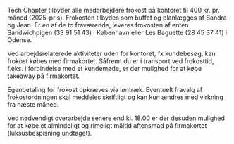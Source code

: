 Tech Chapter tilbyder alle medarbejdere frokost på kontoret til 400 kr. pr. måned (2025-pris). Frokosten tilbydes som buffet og planlægges af Sandra og Jean. Er en af de to fraværende, leveres frokosten af enten Sandwichpigen (33 91 51 43) i København eller Les Baguette (28 45 37 41) i Odense.

Ved arbejdsrelaterede aktiviteter uden for kontoret, fx kundebesøg, kan frokost købes med firmakortet. Såfremt du er i transport ved frokosttid, f.eks. i forbindelse med et kundemøde, er der mulighed for at købe takeaway på firmakortet.

Egenbetaling for frokost opkræves via løntræk. Eventuelt fravalg af frokostordningen skal meddeles skriftligt og kan kun ændres med virkning fra næste måned.

Ved nødvendigt overarbejde senere end kl. 18.00 er der desuden mulighed for at købe et almindeligt og rimeligt måltid aftensmad på firmakortet (luksusbespisning undtaget).
